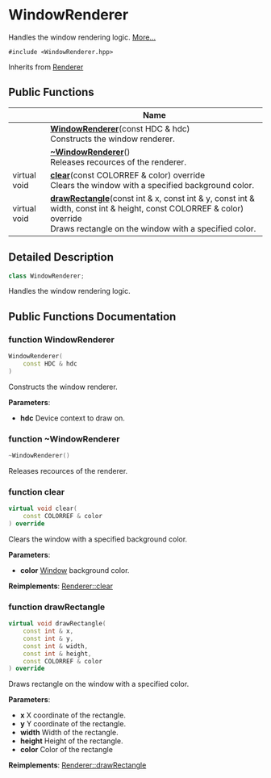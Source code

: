 # WindowRenderer



Handles the window rendering logic.  [More...](#detailed-description)


`#include <WindowRenderer.hpp>`

Inherits from [Renderer](class_renderer.md)

## Public Functions

|                | Name           |
| -------------- | -------------- |
| | **[WindowRenderer](class_window_renderer.md#function-windowrenderer)**(const HDC & hdc)<br>Constructs the window renderer.  |
| | **[~WindowRenderer](class_window_renderer.md#function-~windowrenderer)**()<br>Releases recources of the renderer.  |
| virtual void | **[clear](class_window_renderer.md#function-clear)**(const COLORREF & color) override<br>Clears the window with a specified background color.  |
| virtual void | **[drawRectangle](class_window_renderer.md#function-drawrectangle)**(const int & x, const int & y, const int & width, const int & height, const COLORREF & color) override<br>Draws rectangle on the window with a specified color.  |

## Detailed Description

```cpp
class WindowRenderer;
```

Handles the window rendering logic. 


## Public Functions Documentation

### function WindowRenderer

```cpp
WindowRenderer(
    const HDC & hdc
)
```

Constructs the window renderer. 

**Parameters**: 

  * **hdc** Device context to draw on.




### function ~WindowRenderer

```cpp
~WindowRenderer()
```

Releases recources of the renderer. 

### function clear

```cpp
virtual void clear(
    const COLORREF & color
) override
```

Clears the window with a specified background color. 

**Parameters**: 

  * **color** [Window](class_window.md) background color. 


**Reimplements**: [Renderer::clear](class_renderer.md#function-clear)


### function drawRectangle

```cpp
virtual void drawRectangle(
    const int & x,
    const int & y,
    const int & width,
    const int & height,
    const COLORREF & color
) override
```

Draws rectangle on the window with a specified color. 

**Parameters**: 

  * **x** X coordinate of the rectangle. 
  * **y** Y coordinate of the rectangle. 
  * **width** Width of the rectangle. 
  * **height** Height of the rectangle. 
  * **color** Color of the rectangle 


**Reimplements**: [Renderer::drawRectangle](class_renderer.md#function-drawrectangle)
